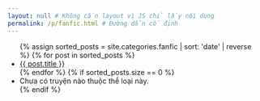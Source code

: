 ```yaml
---
layout: null # Không cần layout vì JS chỉ lấy nội dung
permalink: /p/fanfic.html # Đường dẫn cố định
---
```

<div class="post-body"> <ul>
    {% assign sorted_posts = site.categories.fanfic | sort: 'date' | reverse %}
    {% for post in sorted_posts %}
      <li><a href="{{ post.url | relative_url }}">{{ post.title }}</a></li>
    {% endfor %}
    {% if sorted_posts.size == 0 %}
       <li>Chưa có truyện nào thuộc thể loại này.</li>
    {% endif %}
  </ul>
</div>
